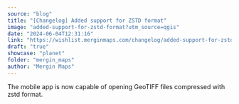 ```yaml
---
source: "blog"
title: "[Changelog] Added support for ZSTD format"
image: "added-support-for-zstd-format?utm_source=qgis"
date: "2024-06-04T12:31:16"
link: "https://wishlist.merginmaps.com/changelog/added-support-for-zstd-format?utm_source=qgis"
draft: "true"
showcase: "planet"
folder: "mergin_maps"
author: "Mergin Maps"
---
```


<p>The mobile app is now capable of opening GeoTIFF files compressed with zstd format.</p>
